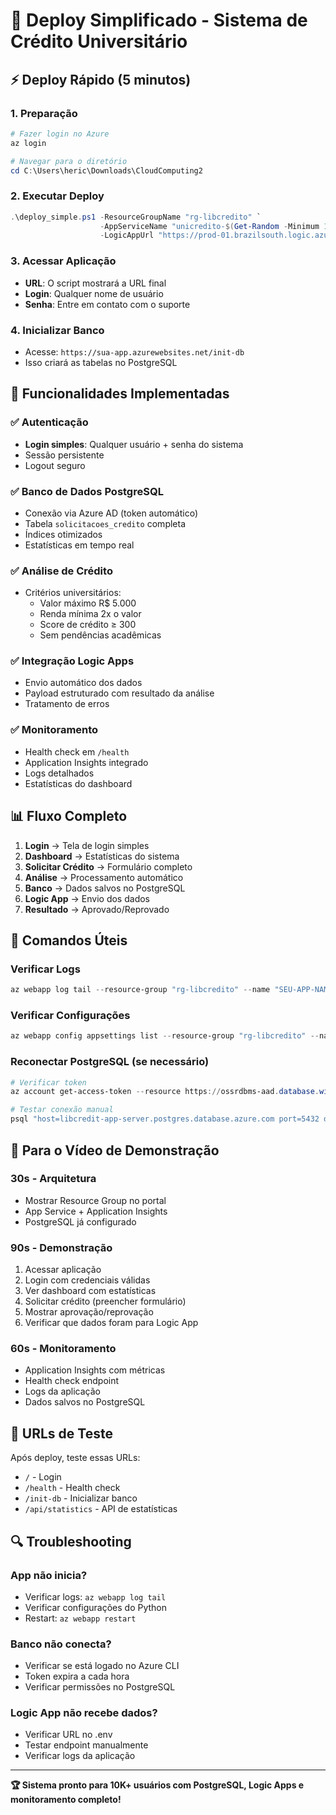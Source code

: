 # 🚀 Deploy Simplificado - Sistema de Crédito Universitário

## ⚡ Deploy Rápido (5 minutos)

### 1. Preparação
```powershell
# Fazer login no Azure
az login

# Navegar para o diretório
cd C:\Users\heric\Downloads\CloudComputing2
```

### 2. Executar Deploy
```powershell
.\deploy_simple.ps1 -ResourceGroupName "rg-libcredito" `
                    -AppServiceName "unicredito-$(Get-Random -Minimum 100 -Maximum 999)" `
                    -LogicAppUrl "https://prod-01.brazilsouth.logic.azure.com:443/workflows/29ba08cb744945cfacaf99af0f2dd6de/triggers/When_a_HTTP_request_is_received/paths/invoke?api-version=2016-10-01&sp=%2Ftriggers%2FWhen_a_HTTP_request_is_received%2Frun&sv=1.0&sig=bca4HWFpTtJcVwyYHNOCuer1cTVZHDVZqY4-CWoqZEQ"
```

### 3. Acessar Aplicação
- **URL**: O script mostrará a URL final
- **Login**: Qualquer nome de usuário
- **Senha**: Entre em contato com o suporte

### 4. Inicializar Banco
- Acesse: `https://sua-app.azurewebsites.net/init-db`
- Isso criará as tabelas no PostgreSQL

## 🎯 Funcionalidades Implementadas

### ✅ **Autenticação**
- **Login simples**: Qualquer usuário + senha do sistema
- Sessão persistente
- Logout seguro

### ✅ **Banco de Dados PostgreSQL**
- Conexão via Azure AD (token automático)
- Tabela `solicitacoes_credito` completa
- Índices otimizados
- Estatísticas em tempo real

### ✅ **Análise de Crédito**
- Critérios universitários:
  - Valor máximo R$ 5.000
  - Renda mínima 2x o valor
  - Score de crédito ≥ 300
  - Sem pendências acadêmicas

### ✅ **Integração Logic Apps**
- Envio automático dos dados
- Payload estruturado com resultado da análise
- Tratamento de erros

### ✅ **Monitoramento**
- Health check em `/health`
- Application Insights integrado
- Logs detalhados
- Estatísticas do dashboard

## 📊 **Fluxo Completo**

1. **Login** → Tela de login simples
2. **Dashboard** → Estatísticas do sistema
3. **Solicitar Crédito** → Formulário completo
4. **Análise** → Processamento automático
5. **Banco** → Dados salvos no PostgreSQL
6. **Logic App** → Envio dos dados
7. **Resultado** → Aprovado/Reprovado

## 🔧 **Comandos Úteis**

### Verificar Logs
```powershell
az webapp log tail --resource-group "rg-libcredito" --name "SEU-APP-NAME"
```

### Verificar Configurações
```powershell
az webapp config appsettings list --resource-group "rg-libcredito" --name "SEU-APP-NAME"
```

### Reconectar PostgreSQL (se necessário)
```powershell
# Verificar token
az account get-access-token --resource https://ossrdbms-aad.database.windows.net

# Testar conexão manual
psql "host=libcredit-app-server.postgres.database.azure.com port=5432 dbname=postgres user=denise.ambrosio@pucpr.edu.br sslmode=require"
```

## 🎥 **Para o Vídeo de Demonstração**

### **30s - Arquitetura**
- Mostrar Resource Group no portal
- App Service + Application Insights
- PostgreSQL já configurado

### **90s - Demonstração**
1. Acessar aplicação
2. Login com credenciais válidas
3. Ver dashboard com estatísticas
4. Solicitar crédito (preencher formulário)
5. Mostrar aprovação/reprovação
6. Verificar que dados foram para Logic App

### **60s - Monitoramento**
- Application Insights com métricas
- Health check endpoint
- Logs da aplicação
- Dados salvos no PostgreSQL

## 📱 **URLs de Teste**

Após deploy, teste essas URLs:
- `/` - Login
- `/health` - Health check
- `/init-db` - Inicializar banco
- `/api/statistics` - API de estatísticas

## 🔍 **Troubleshooting**

### App não inicia?
- Verificar logs: `az webapp log tail`
- Verificar configurações do Python
- Restart: `az webapp restart`

### Banco não conecta?
- Verificar se está logado no Azure CLI
- Token expira a cada hora
- Verificar permissões no PostgreSQL

### Logic App não recebe dados?
- Verificar URL no .env
- Testar endpoint manualmente
- Verificar logs da aplicação

---

**🏆 Sistema pronto para 10K+ usuários com PostgreSQL, Logic Apps e monitoramento completo!**
